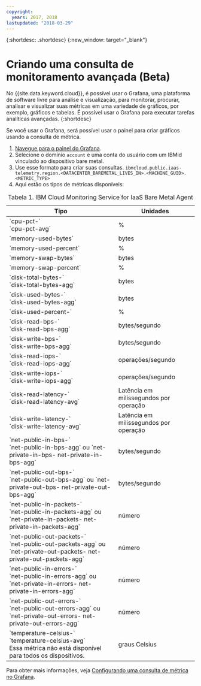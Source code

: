 ```yaml
---
copyright:
  years: 2017, 2018
lastupdated: "2018-03-29"
---
```


{:shortdesc: .shortdesc}
{:new_window: target="_blank"}

# Criando uma consulta de monitoramento avançada (Beta)

No {{site.data.keyword.cloud}}, é possível usar o Grafana, uma plataforma de software livre para análise e visualização, para monitorar, procurar, analisar e visualizar suas métricas em uma variedade de gráficos, por exemplo, gráficos e tabelas. É possível usar o Grafana para executar tarefas analíticas avançadas.
{:shortdesc}

Se você usar o Grafana, será possível usar o painel para criar gráficos usando a consulta de métrica.
1. [Navegue para o painel do Grafana](https://console.bluemix.net/docs/services/cloud-monitoring/grafana/navigating_grafana.html#navigating_grafana).
2. Selecione o domínio `account` e uma conta do usuário com um IBMid vinculado ao dispositivo bare metal. 
3. Use esse formato para criar suas consultas.
`ibmcloud.public.iaas-telemetry.region.<DATACENTER_BAREMETAL_LIVES_IN>.<MACHINE_GUID>.<METRIC_TYPE>`
4. Aqui estão os tipos de métricas disponíveis:
<table>
   <CAPTION>Tabela 1. IBM Cloud Monitoring Service for IaaS Bare Metal Agent</CAPTION>
   <THEAD>
   <TR>
   <th>Tipo</th>
     <th>Unidades</th>
   </TR>
   </THEAD>
   <TBODY>
     <tr>
       <td>`cpu-pct-<id>`<br>`cpu-pct-avg`</td>
       <td>%</td>
     </tr>
     <tr>
       <td>`memory-used-bytes`</td>
       <td>bytes</td>
     </tr>
   <tr>
       <td>`memory-used-percent`</td>
       <td>%</td>
     </tr>
     <tr>
       <td>`memory-swap-bytes`</td>
       <td>bytes</td>
     </tr>
     <tr>
       <td>`memory-swap-percent`</td>
       <td>%</td>
     </tr>
     <tr>
       <td>`disk-total-bytes-<id>` <br>`disk-total-bytes-agg`</td>
       <td>bytes</td>
     </tr>
     <tr>
       <td>`disk-used-bytes-<id>` <br>`disk-used-bytes-agg`</td>
       <td>bytes</td>
     </tr>
   <tr>
       <td>`disk-used-percent-<id>`</td>
       <td>%</td>
     </tr>
     <tr>
       <td>`disk-read-bps-<id>` <br>`disk-read-bps-agg`</td>
       <td>bytes/segundo</td>
     </tr>
     <tr>
       <td>`disk-write-bps-<id>`<br>`disk-write-bps-agg`</td>
       <td>bytes/segundo</td>
     </tr>
     <tr>
       <td>`disk-read-iops-<id>`<br>`disk-read-iops-agg`</td>
       <td>operações/segundo</td>
     </tr>
      <tr>
       <td>`disk-write-iops-<id>`<br>`disk-write-iops-agg`</td>
       <td>operações/segundo</td>
     </tr>
     <tr>
       <td>`disk-read-latency-<id>`<br>`disk-read-latency-avg`</td>
       <td>Latência em milissegundos por operação</td>
     </tr>
    <tr>
       <td>`disk-write-latency-<id>`<br>`disk-write-latency-avg`</td>
       <td>Latência em milissegundos por operação</td>
     </tr>
     <tr>
       <td>`net-public-in-bps-<id>`<br>`net-public-in-bps-agg` ou `net-private-in-bps-<id>
net-private-in-bps-agg`</td>
       <td>bytes/segundo</td>
     </tr>
      <tr>
       <td>`net-public-out-bps-<id>`<br>`net-public-out-bps-agg` ou `net-private-out-bps-<id>
net-private-out-bps-agg`</td>
       <td>bytes/segundo</td>
     </tr>
     <tr>
       <td>`net-public-in-packets-<id>`<br>`net-public-in-packets-agg` ou `net-private-in-packets-<id> net-private-in-packets-agg`</td>
       <td>número</td>
     </tr>
   <tr>
       <td>`net-public-out-packets-<id>`<br>`net-public-out-packets-agg` ou `net-private-out-packets-<id> net-private-out-packets-agg`</td>
       <td>número</td>
     </tr>
   <tr>
       <td>`net-public-in-errors-<id>` <br>`net-public-in-errors-agg` ou `net-private-in-errors-<id> net-private-in-errors-agg`</td>
       <td>número</td>
     </tr>
      <tr>
       <td>`net-public-out-errors-<id>` <br>`net-public-out-errors-agg` ou `net-private-out-errors-<id> net-private-out-errors-agg`</td>
       <td>número</td>
     </tr>
    <tr>
       <td>`temperature-celsius-<id>` <br>`temperature-celsius-avg`
         <br>Essa métrica não está disponível para todos os dispositivos.</td>
       <td>graus Celsius</td>
     </tr>
   </TBODY>
   </table>

Para obter mais informações, veja [Configurando uma consulta de métrica no Grafana](https://console.bluemix.net/docs/services/cloud-monitoring/grafana/define_query.html#define_query).
